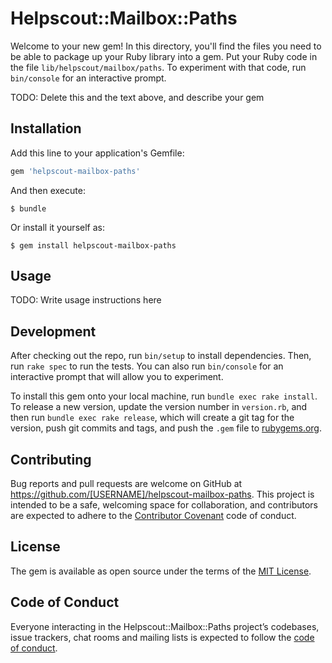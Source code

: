 # Helpscout::Mailbox::Paths

Welcome to your new gem! In this directory, you'll find the files you need to be able to package up your Ruby library into a gem. Put your Ruby code in the file `lib/helpscout/mailbox/paths`. To experiment with that code, run `bin/console` for an interactive prompt.

TODO: Delete this and the text above, and describe your gem

## Installation

Add this line to your application's Gemfile:

```ruby
gem 'helpscout-mailbox-paths'
```

And then execute:

    $ bundle

Or install it yourself as:

    $ gem install helpscout-mailbox-paths

## Usage

TODO: Write usage instructions here

## Development

After checking out the repo, run `bin/setup` to install dependencies. Then, run `rake spec` to run the tests. You can also run `bin/console` for an interactive prompt that will allow you to experiment.

To install this gem onto your local machine, run `bundle exec rake install`. To release a new version, update the version number in `version.rb`, and then run `bundle exec rake release`, which will create a git tag for the version, push git commits and tags, and push the `.gem` file to [rubygems.org](https://rubygems.org).

## Contributing

Bug reports and pull requests are welcome on GitHub at https://github.com/[USERNAME]/helpscout-mailbox-paths. This project is intended to be a safe, welcoming space for collaboration, and contributors are expected to adhere to the [Contributor Covenant](http://contributor-covenant.org) code of conduct.

## License

The gem is available as open source under the terms of the [MIT License](https://opensource.org/licenses/MIT).

## Code of Conduct

Everyone interacting in the Helpscout::Mailbox::Paths project’s codebases, issue trackers, chat rooms and mailing lists is expected to follow the [code of conduct](https://github.com/[USERNAME]/helpscout-mailbox-paths/blob/master/CODE_OF_CONDUCT.md).
